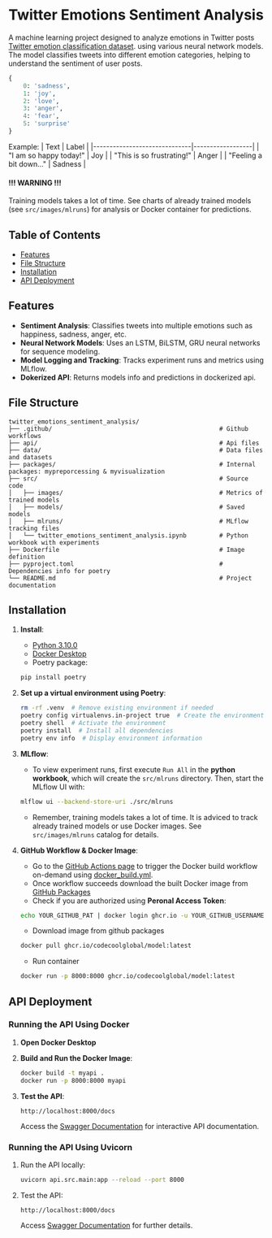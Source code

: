 
# Twitter Emotions Sentiment Analysis

A machine learning project designed to analyze emotions in Twitter posts [Twitter emotion classification dataset](https://www.kaggle.com/datasets/aadyasingh55/twitter-emotion-classification-dataset). using various neural network models. The model classifies tweets into different emotion categories, helping to understand the sentiment of user posts.

```python
{
    0: 'sadness', 
    1: 'joy', 
    2: 'love', 
    3: 'anger', 
    4: 'fear', 
    5: 'surprise'
}
```

Example:
| Text                         | Label            |
|------------------------------|------------------|
| "I am so happy today!"       | Joy              |
| "This is so frustrating!"    | Anger            |
| "Feeling a bit down..."      | Sadness          |

#### !!! WARNING !!!
Training models takes a lot of time. See charts of already trained models (see `src/images/mlruns`) for analysis or Docker container for predictions.

## Table of Contents

- [Features](#features)
- [File Structure](#file-structure)
- [Installation](#installation)
- [API Deployment](#api-deployment)

## Features
- **Sentiment Analysis**: Classifies tweets into multiple emotions such as happiness, sadness, anger, etc.
- **Neural Network Models**: Uses an LSTM, BiLSTM, GRU neural networks for sequence modeling.
- **Model Logging and Tracking**: Tracks experiment runs and metrics using MLflow.
- **Dokerized API**: Returns models info and predictions in dockerized api.

## File Structure

```
twitter_emotions_sentiment_analysis/
├── .github/                                              # Github workflows
├── api/                                                  # Api files
├── data/                                                 # Data files and datasets
├── packages/                                             # Internal packages: mypreporcessing & myvisualization
├── src/                                                  # Source code
│   ├── images/                                           # Metrics of trained models
│   ├── models/                                           # Saved models
│   ├── mlruns/                                           # MLflow tracking files
│   └── twitter_emotions_sentiment_analysis.ipynb         # Python workbook with experiments
├── Dockerfile                                            # Image definition
├── pyproject.toml                                        # Dependencies info for poetry
└── README.md                                             # Project documentation
```


## Installation

1. **Install**:
   - [Python 3.10.0](https://www.python.org/downloads/)
   - [Docker Desktop](https://www.docker.com/products/docker-desktop/)
   - Poetry package:

   ```bash
   pip install poetry
   ```

2. **Set up a virtual environment using Poetry**:

   ```bash
   rm -rf .venv  # Remove existing environment if needed
   poetry config virtualenvs.in-project true  # Create the environment within the project
   poetry shell  # Activate the environment
   poetry install  # Install all dependencies
   poetry env info  # Display environment information
   ```

3. **MLflow**:

   - To view experiment runs, first execute `Run All` in the **python workbook**, which will create the `src/mlruns` directory. Then, start the MLflow UI with:

   ```bash
   mlflow ui --backend-store-uri ./src/mlruns
   ```

   - Remember, training models takes a lot of time. It is adviced to track already trained models or use Docker images. See `src/images/mlruns` catalog for details.

4. **GitHub Workflow & Docker Image**:

   - Go to the [GitHub Actions page](https://github.com/CodecoolGlobal/aiengineer-summary-4-python-bartlomiejpieper-dev/actions/workflows/docker_build.yml) to trigger the Docker build workflow on-demand using [docker_build.yml](https://github.com/CodecoolGlobal/aiengineer-summary-4-python-bartlomiejpieper-dev/blob/development/.github/workflows/docker_build.yml).
   - Once workflow succeeds download the built Docker image from [GitHub Packages](https://github.com/orgs/CodecoolGlobal/packages?repo_name=aiengineer-summary-4-python-bartlomiejpieper-dev) 
   - Check if you are authorized using **Peronal Access Token**:
   ```bash
   echo YOUR_GITHUB_PAT | docker login ghcr.io -u YOUR_GITHUB_USERNAME --password-stdin
   ```   
   - Download image from github packages
   ```bash
   docker pull ghcr.io/codecoolglobal/model:latest
   ```
   - Run container
   ```bash
   docker run -p 8000:8000 ghcr.io/codecoolglobal/model:latest
   ```

## API Deployment

### Running the API Using Docker

1. **Open Docker Desktop**
1. **Build and Run the Docker Image**:

   ```bash
   docker build -t myapi .
   docker run -p 8000:8000 myapi
   ```

3. **Test the API**:

    ```browser
    http://localhost:8000/docs
    ```

   Access the [Swagger Documentation](http://localhost:8000/docs) for interactive API documentation.

### Running the API Using Uvicorn

1. Run the API locally:

    ```bash
    uvicorn api.src.main:app --reload --port 8000
    ```

2. Test the API:

    ```browser
    http://localhost:8000/docs
    ```

    Access [Swagger Documentation](http://localhost:8000/docs) for further details.

